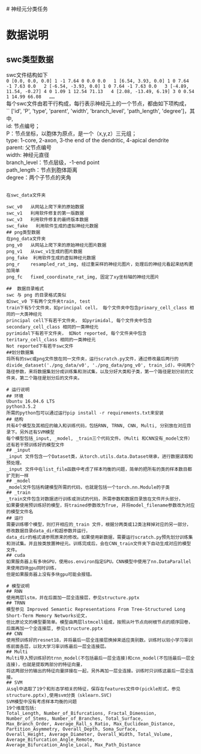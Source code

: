 ﻿﻿﻿﻿# 神经元分类任务# 数据说明## swc类型数据swc文件结构如下  ` 0 [0.0, 0.0, 0.0] 1 -1 7.64 0 0.0 0.0   1 [6.54, 3.93, 0.0] 1 0 7.64 -1 7.63 0.0   2 [-6.54, -3.93, 0.0] 1 0 7.64 -1 7.63 0.0   3 [-4.89, 11.54, -0.27] 4 0 1.09 1 12.54 71.13   4 [2.08, -13.49, 6.19] 3 0 0.54 1 14.99 66.08   ……    `  每个swc文件由若干行构成，每行表示神经元上的一个节点，都由如下项构成，  `` ['id', 'P', 'type', 'parent', 'width', 'branch_level', 'path_length', 'degree']，其中,   id: 节点编号；   P：节点坐标，以胞体为原点，是一个（x,y,z）三元组；  type: 1-core, 2-axon, 3-the end of the dendritic, 4-apical dendrite  parent: 父节点编号  width: 神经元直径  branch_level：节点层级，-1-end point  path_length：节点到胞体距离  degree：两个子节点的夹角  ```在swc_data文件夹swc_v0   从网站上爬下来的原始数据  swc_v1   利用软件修复的第一版数据  swc_v3   利用软件修复的最终版本数据  swc_fake   利用软件生成的虚拟神经元数据  ## png类型数据在png_data文件夹png_v0   从网站上爬下来的原始神经元图片数据  png_v1   从swc_v1生成的图片数据  png_fake  利用软件生成的虚拟神经元数据  png_r    resampled_rat_img, 经过重采样的神经元图片，处理后的神经元看起来结构更加简单png_fc   fixed_coordinate_rat_img, 固定了xy坐标轴的神经元图片##  数据目录格式swc 与 png 的目录格式类似  如swc_v0 下有两个文件夹train, test  train下有5个文件夹，如principal cell， 每个文件夹中包含prinary_cell_class 相同的一大类神经元  principal cell下有若干文件夹， 如pyrimidal, 每个文件夹中包含secondary_cell_class 相同的一类神经元  pyrimidal下有若干文件夹， 如Not reported, 每个文件夹中包含teritary_cell_class 相同的一类神经元  Not reported下有若干swc文件  ##划分数据集将所有的swc或png文件放在同一文件夹，运行scratch.py文件，通过修改最后两行的divide_dataset('./png_data/v0', './png_data/png_v0', train_id)，中间两个路径参数，来将数据集划分成训练集和测试集，以及分好大类和子类，第一个路径是划分前的文件夹，第二个路径是划分后的文件夹。# 运行说明## 环境Ubuntu 16.04.6 LTS python3.5.2所需的python包可以通过运行pip install -r requirements.txt来安装## 结构共有4个模型及其相应的输入和训练代码，包括RNN, TRNN, CNN, Multi, 分别放在对应目录下。另外还有SVM模型每个模型包括_input, _model, _train三个代码文件。（Multi 和CNN没有_model文件）还有若干预训练好的模型文件## _input _input 文件包含一个Dataset类，从torch.utils.data.Dataset继承，进行数据读取和预处理。_input 文件中在list_file函数中考虑了样本均衡的问题，简单的把所有的类的样本数目都扩充到一样## _model_model文件包括构建模型所需的代码，也就是包括一个torch.nn.Module的子类## _train_train文件包含对数据进行训练或测试的代码，所需参数和数据目录放在文件开头部分，如果要使用预训练好的模型，将trained参数改为True, 并将model_filename参数改为对应的模型文件名## 运行需要训练哪个模型，则打开相应的_train 文件，根据分两类或12类注释掉对应的另一部分，修改数据目录data_dir和超参数并运行，data_dir的格式请参照原来的修改。如果使用新数据，需要运行scratch.py预先划分训练集和测试集。并且按类放置神经元。训练完成后，会在CNN_train文件夹下自动生成对应的模型文件。## cuda如果服务器上有多块GPU，使用os.environ指定GPU。CNN模型中使用了nn.DataParallel来使用四块gpu同时训练，但是如果服务器上没有多块gpu可能会报错。# 模型说明## RNN 使用两层lstm，并在后面加一层全连接层，参见structure.pptx## TRNN模型参见 Improved Semantic Representations From Tree-Structured Long Short-Term Memory Networks论文，但比原论文的模型要简单。模型由两层lstmcell组成，按照从叶节点向树根节点的顺序回卷，后面再加一个全连接层, 参见structure.pptx## CNN 使用预训练好的resnet18，并将最后一层全连接层换掉来适应类别数。训练时以较小学习率训练前面各层，以较大学习率训练最后一层全连接层。## MultiMulti导入预训练好的trnn_model(不包括最后一层全连接)和cnn_model(不包括最后一层全连接)，也就是提取两部分的特征向量，将这两部分的输出的特征向量拼接在一起，另外再加一层全连接。训练时只训练这最后一层全连接。## SVM从sql中选取了19个和形态学相关的特征，保存在features文件中(pickle形式，参见structure.pptx),使用svm分类（sklearn.SVC)SVM模型中没有考虑样本均衡的问题19个维度包括:Total_Length, Number_of_Bifurcations, Fractal_Dimension, Number_of_Stems, Number_of_Branches, Total_Surface,Max_Branch_Order, Average_Rall_s_Ratio, Max_Euclidean_Distance, Partition_Asymmetry, Overall_Depth, Soma_Surface,Overall_Height, Average_Diameter, Overall_Width, Total_Volume, Average_Bifurcation_Angle_Remote,Average_Bifurcation_Angle_Local, Max_Path_Distance
